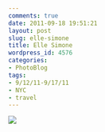 ```yaml
---
comments: true
date: 2011-09-18 19:51:21
layout: post
slug: elle-simone
title: Elle Simone
wordpress_id: 4576
categories:
- PhotoBlog
tags:
- 9/12/11-9/17/11
- NYC
- travel
---
```


![](http://ryanfitzer.com/main/wp-content/uploads/2011/09/2011-09-15-at-15-07-27.jpg)
